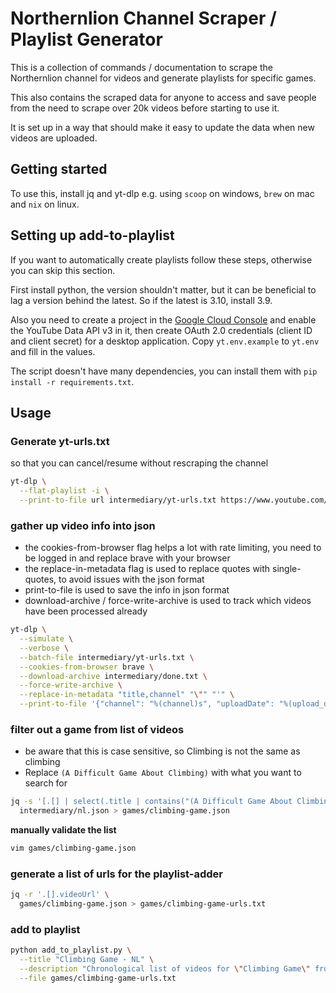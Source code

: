 # Northernlion Channel Scraper / Playlist Generator
This is a collection of commands / documentation to scrape the Northernlion channel for videos and generate playlists for specific games.

This also contains the scraped data for anyone to access and save people from the need to scrape over 20k videos before starting to use it. 

It is set up in a way that should make it easy to update the data when new videos are uploaded.

## Getting started
To use this, install jq and yt-dlp e.g. using `scoop` on windows, `brew` on mac and `nix` on linux.  

## Setting up add-to-playlist
If you want to automatically create playlists follow these steps, otherwise you can skip this section.

First install python, the version shouldn't matter, but it can be beneficial to lag a version behind the latest. So if the latest is 3.10, install 3.9.

Also you need to create a project in the [Google Cloud Console](https://console.cloud.google.com/) and enable the YouTube Data API v3 in it, then create OAuth 2.0 credentials (client ID and client secret) for a desktop application. Copy `yt.env.example` to `yt.env` and fill in the values.

The script doesn't have many dependencies, you can install them with `pip install -r requirements.txt`. 

## Usage

### Generate yt-urls.txt
so that you can cancel/resume without rescraping the channel
```bash
yt-dlp \
  --flat-playlist -i \
  --print-to-file url intermediary/yt-urls.txt https://www.youtube.com/@Northernlion
```


### gather up video info into json
- the cookies-from-browser flag helps a lot with rate limiting, you need to be logged in and replace brave with your browser
- the replace-in-metadata flag is used to replace quotes with single-quotes, to avoid issues with the json format
- print-to-file is used to save the info in json format
- download-archive / force-write-archive is used to track which videos have been processed already
```bash
yt-dlp \
  --simulate \
  --verbose \
  --batch-file intermediary/yt-urls.txt \
  --cookies-from-browser brave \
  --download-archive intermediary/done.txt \
  --force-write-archive \
  --replace-in-metadata "title,channel" "\"" "'" \
  --print-to-file '{"channel": "%(channel)s", "uploadDate": "%(upload_date)s", "videoUrl": "%(webpage_url)s", "title": "%(title)s"}' intermediary/nl.json
```

### filter out a game from list of videos 
- be aware that this is case sensitive, so Climbing is not the same as climbing
- Replace `(A Difficult Game About Climbing)` with what you want to search for
```bash
jq -s '[.[] | select(.title | contains("(A Difficult Game About Climbing)"))] | sort_by(.uploadDate)' \
  intermediary/nl.json > games/climbing-game.json
```
**manually validate the list**
```bash
vim games/climbing-game.json
```

### generate a list of urls for the playlist-adder
```bash
jq -r '.[].videoUrl' \
  games/climbing-game.json > games/climbing-game-urls.txt
```
### add to playlist

```bash
python add_to_playlist.py \
  --title "Climbing Game - NL" \
  --description "Chronological list of videos for \"Climbing Game\" from Northernlion (NL)" \
  --file games/climbing-game-urls.txt

```

